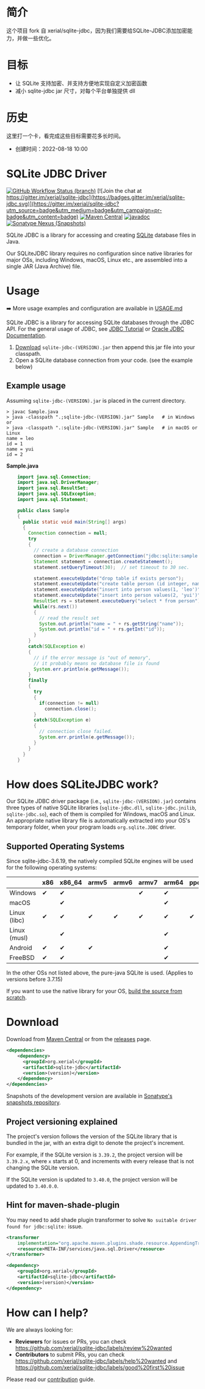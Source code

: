 # 简介

这个项目 fork 自 xerial/sqlite-jdbc，因为我们需要给SQLite-JDBC添加加密能力，并做一些优化。

# 目标

- 让 SQLite 支持加密、并支持方便地实现自定义加密函数
- 减小 sqlite-jdbc jar 尺寸，对每个平台单独提供 dll

# 历史

这里打一个卡，看完成这些目标需要花多长时间。

- 创建时间：2022-08-18 10:00

# SQLite JDBC Driver
[![GitHub Workflow Status (branch)](https://img.shields.io/github/workflow/status/xerial/sqlite-jdbc/CI/master)](https://github.com/xerial/sqlite-jdbc/actions/workflows/test.yml?query=branch%3Amaster)
[![Join the chat at https://gitter.im/xerial/sqlite-jdbc](https://badges.gitter.im/xerial/sqlite-jdbc.svg)](https://gitter.im/xerial/sqlite-jdbc?utm_source=badge&utm_medium=badge&utm_campaign=pr-badge&utm_content=badge)
[![Maven Central](https://maven-badges.herokuapp.com/maven-central/org.xerial/sqlite-jdbc/badge.svg)](https://maven-badges.herokuapp.com/maven-central/org.xerial/sqlite-jdbc/)
[![javadoc](https://javadoc.io/badge2/org.xerial/sqlite-jdbc/javadoc.svg)](https://javadoc.io/doc/org.xerial/sqlite-jdbc)
[![Sonatype Nexus (Snapshots)](https://img.shields.io/nexus/s/org.xerial/sqlite-jdbc?color=blue&label=maven%20snapshot&server=https%3A%2F%2Foss.sonatype.org%2F)](https://oss.sonatype.org/content/repositories/snapshots/org/xerial/sqlite-jdbc/)

SQLite JDBC is a library for accessing and creating [SQLite](http://sqlite.org) database files in Java.

Our SQLiteJDBC library requires no configuration since native libraries for major OSs, including Windows, macOS, Linux etc., are assembled into a single JAR (Java Archive) file.

# Usage

:arrow_right: More usage examples and configuration are available in [USAGE.md](USAGE.md)

SQLite JDBC is a library for accessing SQLite databases through the JDBC API. For the general usage of JDBC, see [JDBC Tutorial](http://docs.oracle.com/javase/tutorial/jdbc/index.html) or [Oracle JDBC Documentation](http://www.oracle.com/technetwork/java/javase/tech/index-jsp-136101.html).

1. [Download](#download) `sqlite-jdbc-(VERSION).jar`
then append this jar file into your classpath.
2. Open a SQLite database connection from your code. (see the example below)

## Example usage
Assuming `sqlite-jdbc-(VERSION).jar` is placed in the current directory.

```shell
> javac Sample.java
> java -classpath ".;sqlite-jdbc-(VERSION).jar" Sample   # in Windows
or
> java -classpath ".:sqlite-jdbc-(VERSION).jar" Sample   # in macOS or Linux
name = leo
id = 1
name = yui
id = 2
```    

**Sample.java**

```java
    import java.sql.Connection;
    import java.sql.DriverManager;
    import java.sql.ResultSet;
    import java.sql.SQLException;
    import java.sql.Statement;

    public class Sample
    {
      public static void main(String[] args)
      {
        Connection connection = null;
        try
        {
          // create a database connection
          connection = DriverManager.getConnection("jdbc:sqlite:sample.db");
          Statement statement = connection.createStatement();
          statement.setQueryTimeout(30);  // set timeout to 30 sec.

          statement.executeUpdate("drop table if exists person");
          statement.executeUpdate("create table person (id integer, name string)");
          statement.executeUpdate("insert into person values(1, 'leo')");
          statement.executeUpdate("insert into person values(2, 'yui')");
          ResultSet rs = statement.executeQuery("select * from person");
          while(rs.next())
          {
            // read the result set
            System.out.println("name = " + rs.getString("name"));
            System.out.println("id = " + rs.getInt("id"));
          }
        }
        catch(SQLException e)
        {
          // if the error message is "out of memory",
          // it probably means no database file is found
          System.err.println(e.getMessage());
        }
        finally
        {
          try
          {
            if(connection != null)
              connection.close();
          }
          catch(SQLException e)
          {
            // connection close failed.
            System.err.println(e.getMessage());
          }
        }
      }
    }
```

# How does SQLiteJDBC work?
Our SQLite JDBC driver package (i.e., `sqlite-jdbc-(VERSION).jar`) contains three
types of native SQLite libraries (`sqlite-jdbc.dll`, `sqlite-jdbc.jnilib`, `sqlite-jdbc.so`),
each of them is compiled for Windows, macOS and Linux. An appropriate native library
file is automatically extracted into your OS's temporary folder, when your program
loads `org.sqlite.JDBC` driver.

## Supported Operating Systems
Since sqlite-jdbc-3.6.19, the natively compiled SQLite engines will be used for
the following operating systems:

|              | x86 | x86_64 | armv5 | armv6 | armv7 | arm64 | ppc64 |
|--------------|-----|--------|-------|-------|-------|-------|-------|
| Windows      | ✔   | ✔      |       |       | ✔     | ✔     |       |
| macOS        |     | ✔      |       |       |       | ✔     |       |
| Linux (libc) | ✔   | ✔      | ✔     | ✔     | ✔     | ✔     | ✔     |
| Linux (musl) |     | ✔      |       |       |       | ✔     |       |
| Android      | ✔   | ✔      | ✔     |       |       | ✔     |       |
| FreeBSD      | ✔   | ✔      |       |       |       | ✔     |       |


In the other OSs not listed above, the pure-java SQLite is used. (Applies to versions before 3.7.15)

If you want to use the native library for your OS, [build the source from scratch](./CONTRIBUTING.md).

# Download

Download from [Maven Central](https://search.maven.org/artifact/org.xerial/sqlite-jdbc) or from the [releases](https://github.com/xerial/sqlite-jdbc/releases) page.

```xml
<dependencies>
    <dependency>
      <groupId>org.xerial</groupId>
      <artifactId>sqlite-jdbc</artifactId>
      <version>(version)</version>
    </dependency>
</dependencies>
```

Snapshots of the development version are available in [Sonatype's snapshots repository](https://oss.sonatype.org/content/repositories/snapshots/org/xerial/sqlite-jdbc/).

## Project versioning explained
The project's version follows the version of the SQLite library that is bundled in the jar, with an extra digit to denote the project's increment.

For example, if the SQLite version is `3.39.2`, the project version will be `3.39.2.x`, where `x` starts at 0, and increments with every release that is not changing the SQLite version.

If the SQLite version is updated to `3.40.0`, the project version will be updated to `3.40.0.0`.

## Hint for maven-shade-plugin

You may need to add shade plugin transformer to solve `No suitable driver found for jdbc:sqlite:` issue.

```xml
<transformer
	implementation="org.apache.maven.plugins.shade.resource.AppendingTransformer">
	<resource>META-INF/services/java.sql.Driver</resource>
</transformer>
```

```xml
<dependency>
    <groupId>org.xerial</groupId>
    <artifactId>sqlite-jdbc</artifactId>
    <version>(version)</version>
</dependency>
```

# How can I help?

We are always looking for:
- **Reviewers** for issues or PRs, you can check https://github.com/xerial/sqlite-jdbc/labels/review%20wanted
- **Contributors** to submit PRs, you can check https://github.com/xerial/sqlite-jdbc/labels/help%20wanted and https://github.com/xerial/sqlite-jdbc/labels/good%20first%20issue

Please read our [contribution](./CONTRIBUTING.md) guide.
